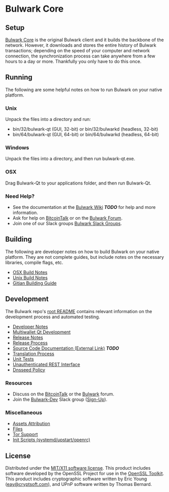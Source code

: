 Bulwark Core
=====================

Setup
---------------------
[Bulwark Core](http://bulwark.com/wallet) is the original Bulwark client and it builds the backbone of the network. However, it downloads and stores the entire history of Bulwark transactions; depending on the speed of your computer and network connection, the synchronization process can take anywhere from a few hours to a day or more. Thankfully you only have to do this once.

Running
---------------------
The following are some helpful notes on how to run Bulwark on your native platform.

### Unix

Unpack the files into a directory and run:

- bin/32/bulwark-qt (GUI, 32-bit) or bin/32/bulwarkd (headless, 32-bit)
- bin/64/bulwark-qt (GUI, 64-bit) or bin/64/bulwarkd (headless, 64-bit)

### Windows

Unpack the files into a directory, and then run bulwark-qt.exe.

### OSX

Drag Bulwark-Qt to your applications folder, and then run Bulwark-Qt.

### Need Help?

* See the documentation at the [Bulwark Wiki](https://en.bitcoin.it/wiki/Main_Page) ***TODO***
for help and more information.
* Ask for help on [BitcoinTalk](https://bitcointalk.org/index.php?topic=1262920.0) or on the [Bulwark Forum](http://forum.bulwark.com/).
* Join one of our Slack groups [Bulwark Slack Groups](https://bulwark.com/slack-logins/).

Building
---------------------
The following are developer notes on how to build Bulwark on your native platform. They are not complete guides, but include notes on the necessary libraries, compile flags, etc.

- [OSX Build Notes](build-osx.md)
- [Unix Build Notes](build-unix.md)
- [Gitian Building Guide](gitian-building.md)

Development
---------------------
The Bulwark repo's [root README](https://github.com/Bulwark-Project/Bulwark/blob/master/README.md) contains relevant information on the development process and automated testing.

- [Developer Notes](developer-notes.md)
- [Multiwallet Qt Development](multiwallet-qt.md)
- [Release Notes](release-notes.md)
- [Release Process](release-process.md)
- [Source Code Documentation (External Link)](https://dev.visucore.com/bitcoin/doxygen/) ***TODO***
- [Translation Process](translation_process.md)
- [Unit Tests](unit-tests.md)
- [Unauthenticated REST Interface](REST-interface.md)
- [Dnsseed Policy](dnsseed-policy.md)

### Resources

* Discuss on the [BitcoinTalk](https://bitcointalk.org/index.php?topic=1262920.0) or the [Bulwark](http://forum.bulwark.com/) forum.
* Join the [Bulwark-Dev](https://bulwark-dev.slack.com/) Slack group ([Sign-Up](https://bulwark-dev.herokuapp.com/)).

### Miscellaneous
- [Assets Attribution](assets-attribution.md)
- [Files](files.md)
- [Tor Support](tor.md)
- [Init Scripts (systemd/upstart/openrc)](init.md)

License
---------------------
Distributed under the [MIT/X11 software license](http://www.opensource.org/licenses/mit-license.php).
This product includes software developed by the OpenSSL Project for use in the [OpenSSL Toolkit](https://www.openssl.org/). This product includes
cryptographic software written by Eric Young ([eay@cryptsoft.com](mailto:eay@cryptsoft.com)), and UPnP software written by Thomas Bernard.
